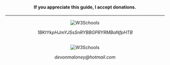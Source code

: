 <h4 align="center">If you appreciate this guide, I accept donations.</h4>

---

<div align="center">
<img border="0" alt="W3Schools" src="https://blockchain.info/Resources/buttons/donate_64.png">
<p align="center"><i>1BKtYkpHJmYJSsSnRYBBGPRYRMBaNfpHTB</i></p></div>

<br>

<div align="center">
<img border="0" alt="W3Schools" src="http://i.imgur.com/igzN9wS.jpg">
<p align="center"><i>devonmaloney@hotmail.com</i></p>
</div>